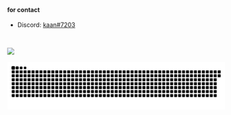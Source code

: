 <h4 align="left">for contact</h4>

- Discord: [kaan#7203](https://discord.com/users/391688185727418382)
<br/>

![](https://komarev.com/ghpvc/?username=itzgonza)

![Snake animation](https://github.com/Orlandoj77/Orlandoj77/blob/output/github-contribution-grid-snake.svg)
